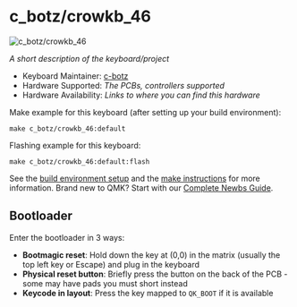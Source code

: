 # c_botz/crowkb_46

![c_botz/crowkb_46](https://imgur.com/Uo6WRGv.jpg)

*A short description of the keyboard/project*

* Keyboard Maintainer: [c-botz](https://github.com/c-botz)
* Hardware Supported: *The PCBs, controllers supported*
* Hardware Availability: *Links to where you can find this hardware*

Make example for this keyboard (after setting up your build environment):

    make c_botz/crowkb_46:default

Flashing example for this keyboard:

    make c_botz/crowkb_46:default:flash

See the [build environment setup](https://docs.qmk.fm/#/getting_started_build_tools) and the [make instructions](https://docs.qmk.fm/#/getting_started_make_guide) for more information. Brand new to QMK? Start with our [Complete Newbs Guide](https://docs.qmk.fm/#/newbs).

## Bootloader

Enter the bootloader in 3 ways:

* **Bootmagic reset**: Hold down the key at (0,0) in the matrix (usually the top left key or Escape) and plug in the keyboard
* **Physical reset button**: Briefly press the button on the back of the PCB - some may have pads you must short instead
* **Keycode in layout**: Press the key mapped to `QK_BOOT` if it is available
